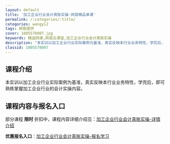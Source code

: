 ```yaml
---
layout: default
title: '加工企业行业会计真账实操-网易精品单课'
permalink: /:categories/:title/
categories: wangyi2
tags: 网易提供
cover: 1005578007.jpg
keywords: 精选网课,网易云课堂,加工企业行业会计真账实操
description: "本实训以加工企业行业实际案例为基准，真实反映本行业业务特性，学完后，即可熟练掌握加工企业行业的会计实操内容。加工企业行业会计真账实操"
classid: 1005578007
---
```


## 课程介绍

本实训以加工企业行业实际案例为基准，真实反映本行业业务特性，学完后，即可熟练掌握加工企业行业的会计实操内容。

## 课程内容与报名入口

部分课程 **限时** 折扣中，课程内容详细介绍见：[加工企业行业会计真账实操-详情介绍](https://study.163.com/course/introduction/1005578007.htm?share=1&shareId=1025206652&utm_campaign=share&utm_medium=iphoneShare&utm_source=&utm_u=1025206652)

**优惠报名入口**：[加工企业行业会计真账实操-报名学习](https://study.163.com/course/introduction/1005578007.htm?share=1&shareId=1025206652&utm_campaign=share&utm_medium=iphoneShare&utm_source=&utm_u=1025206652)

